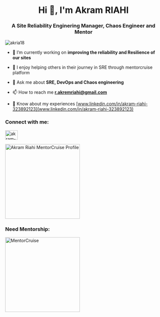 <h1 align="center">Hi 👋, I'm Akram RIAHI</h1>
<h3 align="center">A Site Reliability Enginering Manager, Chaos Engineer and Mentor</h3>

<p align="left"> <img src="https://komarev.com/ghpvc/?username=akria18&label=Profile%20views&color=0e75b6&style=flat" alt="akria18" /> </p>

- 🔭 I’m currently working on **improving the reliability and Resilience of our sites**

- 🤝 I enjoy helping others in their journey in SRE through mentorcruise platform

- 💬 Ask me about **SRE, DevOps and Chaos engineering**

- 📫 How to reach me **r.akremriahi@gmail.com**

- 📄 Know about my experiences [www.linkedin.com/in/akram-riahi-323892123](www.linkedin.com/in/akram-riahi-323892123)

<h3 align="left">Connect with me:</h3>
<p align="left">
<a href="https://linkedin.com/in/akram-riahi-323892123" target="blank"><img align="center" src="https://raw.githubusercontent.com/rahuldkjain/github-profile-readme-generator/master/src/images/icons/Social/linked-in-alt.svg" alt="akram-riahi-323892123" height="30" width="40" /></a>
</p>
<a href="https://mentorcruise.com/mentor/akramriahi/">
    <img src="https://mentorcruise.com/mentor/akramriahi/widget/" loading="lazy"  width="240" " alt="Akram Riahi MentorCruise Profile">
</a>

<h3 align="left">Need Mentorship:</h3>

<a href="https://mentorcruise.com/mentor/akramriahi/">
<img src="https://cdn.mentorcruise.com/img/banner/navy-booking-badge.svg" width="240" alt="MentorCruise">
</a>

